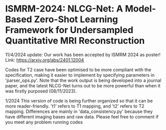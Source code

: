 # ISMRM-2024: NLCG-Net: A Model-Based Zero-Shot Learning Framework for Undersampled Quantitative MRI Reconstruction

11/4/2024 update: Our work has been accepted by ISMRM 2024 as poster! Link: https://arxiv.org/abs/2401.12004

Codes for T2 case have been optimised to be more compliant with the specification, making it easier to implement by specifying parameters in 'parser_ops.py'. Note that the work output is being developed into a journal paper, and the latest NLCG-Net turns out to be more powerful than when it was firstly purposed (08/11/2023).

1/2024 This version of code is being further organized so that it can be more reader-friendly. 't1' refers to T1 mapping, and 't2' refers to T2 mapping. Differences are mainly in 'data_consistency.py' because they have different imaging bases and raw data. Please feel free to comment if you meet any problem running codes
